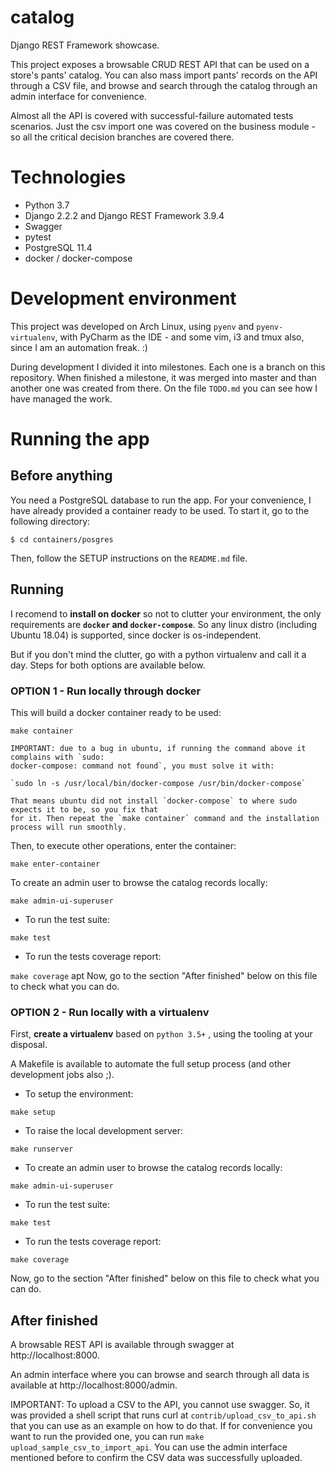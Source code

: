 # catalog

Django REST Framework showcase.

This project exposes a browsable CRUD REST API that can be used on a store's pants' catalog.
You can also mass import pants' records on the API through a CSV file, and browse and
search through the catalog through an admin interface for convenience.

Almost all the API is covered with successful-failure automated tests scenarios.
Just the csv import one was covered on the business module - so all the
critical decision branches are covered there.

# Technologies

- Python 3.7
- Django 2.2.2 and Django REST Framework 3.9.4
- Swagger
- pytest
- PostgreSQL 11.4
- docker / docker-compose


# Development environment

This project was developed on Arch Linux, using `pyenv` and `pyenv-virtualenv`, with PyCharm as the
IDE - and some vim, i3 and tmux also, since I am an automation freak. :)

During development I divided it into milestones. Each one is a branch on this repository.
When finished a milestone, it was merged into master and than another one was created from there.
On the file `TODO.md` you can see how I have managed the work.

# Running the app

## Before anything

You need a PostgreSQL database to run the app. For your convenience, I have already provided a
container ready to be used. To start it, go to the following directory:

```
$ cd containers/posgres
```

Then, follow the SETUP instructions on the `README.md` file.

## Running

I recomend to **install on docker** so not to clutter your environment,
the only requirements are **`docker` and `docker-compose`**. So any
linux distro (including Ubuntu 18.04) is supported, since docker is
os-independent.

But if you don't mind the clutter, go with a python virtualenv and call it a day.
Steps for both options are available below.

### OPTION 1 - Run locally through **docker**

This will build a docker container ready to be used:

`make container`

    IMPORTANT: due to a bug in ubuntu, if running the command above it complains with `sudo:
    docker-compose: command not found`, you must solve it with:

    `sudo ln -s /usr/local/bin/docker-compose /usr/bin/docker-compose`

    That means ubuntu did not install `docker-compose` to where sudo expects it to be, so you fix that
    for it. Then repeat the `make container` command and the installation process will run smoothly.

Then, to execute other operations, enter the container:

`make enter-container`

To create an admin user to browse the catalog records locally:

`make admin-ui-superuser`

- To run the test suite:

`make test`

- To run the tests coverage report:

`make coverage`
apt
Now, go to the section "After finished" below on this file to check
what you can do.

### OPTION 2 - Run locally with a **virtualenv**

First, **create a virtualenv** based on `python 3.5+` , using the tooling at your disposal.

A Makefile is available to automate the full setup process (and other development jobs also ;).

- To setup the environment:

`make setup`

- To raise the local development server:

`make runserver`

- To create an admin user to browse the catalog records locally:

`make admin-ui-superuser`

- To run the test suite:

`make test`

- To run the tests coverage report:

`make coverage`

Now, go to the section "After finished" below on this file to check
what you can do.


## After finished

A browsable REST API is available through swagger at http://localhost:8000.

An admin interface where you can browse and search through all data is available at
http://localhost:8000/admin.

IMPORTANT: To upload a CSV to the API, you cannot use swagger. So, it was provided a shell script
that runs curl at `contrib/upload_csv_to_api.sh` that you can use as an example on how to do that.
If for convenience you want to run the provided one, you can run `make upload_sample_csv_to_import_api`.
You can use the admin interface mentioned before to confirm the CSV data was successfully uploaded.
